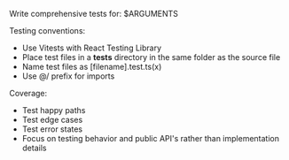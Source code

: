Write comprehensive tests for: $ARGUMENTS

Testing conventions:

- Use Vitests with React Testing Library
- Place test files in a __tests__ directory in the same folder as the source file
- Name test files as [filename].test.ts(x)
- Use @/ prefix for imports

Coverage:

- Test happy paths
- Test edge cases
- Test error states
- Focus on testing behavior and public API's rather than implementation details
